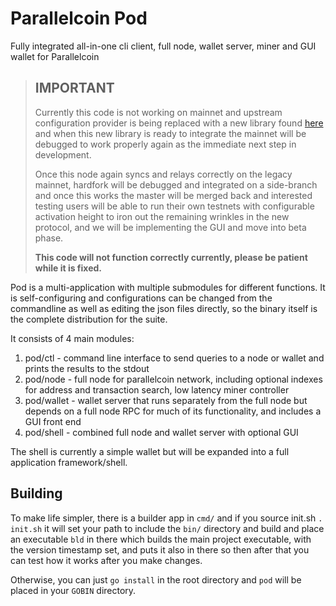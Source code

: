 # Parallelcoin Pod

Fully integrated all-in-one cli client, full node, wallet server, miner and GUI wallet for Parallelcoin

> ## IMPORTANT
> 
> Currently this code is not working on mainnet and upstream configuration provider is being replaced with a new library found [here](https://github.com/parallelcointeam/tri) and when this new library is ready to integrate the mainnet will be debugged to work properly again as the immediate next step in development.
>
> Once this node again syncs and relays correctly on the legacy mainnet, hardfork will be debugged and integrated on a side-branch and once this works the master will be merged back and interested testing users will be able to run their own testnets with configurable activation height to iron out the remaining wrinkles in the new protocol, and we will be implementing the GUI and move into beta phase.
> 
> **This code will not function correctly currently, please be patient while it is fixed.**

Pod is a multi-application with multiple submodules for different functions. It is self-configuring and configurations can be changed from the commandline as well as editing the json files directly, so the binary itself is the complete distribution for the suite.

It consists of 4 main modules:

1. pod/ctl - command line interface to send queries to a node or wallet and prints the results to the stdout
2. pod/node - full node for parallelcoin network, including optional indexes for address and transaction search, low latency miner controller
3. pod/wallet - wallet server that runs separately from the full node but depends on a full node RPC for much of its functionality, and includes a GUI front end
4. pod/shell - combined full node and wallet server with optional GUI

The shell is currently a simple wallet but will be expanded into a full application framework/shell.

## Building

To make life simpler, there is a builder app in `cmd/` and if you source init.sh `. init.sh` it will set your path to include the `bin/` directory and build and place an executable `bld` in there which builds the main project executable, with the version timestamp set, and puts it also in there so then after that you can test how it works after you make changes.

Otherwise, you can just `go install` in the root directory and `pod` will be placed in your `GOBIN` directory.
